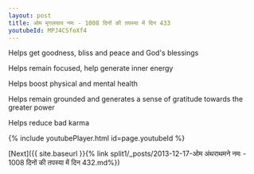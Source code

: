 ```yaml
---
layout: post
title: ओम मृगलयाय नमः - 1008 दिनों की तपस्या में दिन 433
youtubeId: MPJ4CSfoXf4
---
```

 
 
Helps get goodness, bliss and peace and God's blessings
 
Helps remain focused, help generate inner energy 
 
Helps boost physical and mental health 
 
Helps remain grounded and generates a sense of gratitude towards the greater power 
 
Helps reduce bad karma
 
 
 
 


{% include youtubePlayer.html id=page.youtubeId %}
 
[Next]({{ site.baseurl }}{% link  split1/_posts/2013-12-17-ओम अंथराथमने नमः - 1008 दिनों की तपस्या में दिन 432.md%})
 
